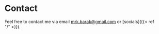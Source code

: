 # Contact

Feel free to contact me via email <a href="mailto: mrk.barak@gmail.com" >mrk.barak@gmail.com</a> or [socials]({{< ref "/" >}}).